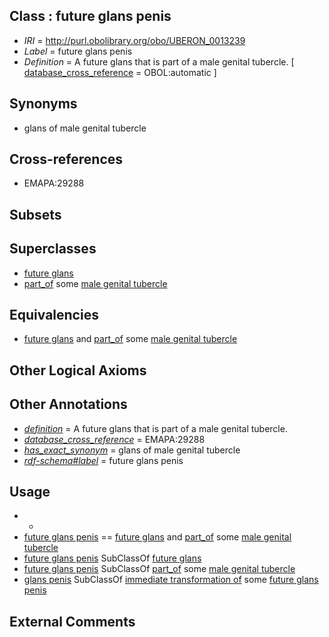
## Class : future glans penis

 * *IRI* = http://purl.obolibrary.org/obo/UBERON_0013239
 * *Label* = future glans penis
 * *Definition* = A future glans that is part of a male genital tubercle. [ [database_cross_reference](../../ef/oboInOwl#hasDbXref.md) = OBOL:automatic ]

## Synonyms

 * glans of male genital tubercle

## Cross-references

 * EMAPA:29288

## Subsets


## Superclasses

 * [future glans](../../UBERON/38/UBERON_0013238.md)
 * [part_of](../../BFO/50/BFO_0000050.md) some [male genital tubercle](../../UBERON/61/UBERON_0006261.md)

## Equivalencies

 * [future glans](../../UBERON/38/UBERON_0013238.md) and [part_of](../../BFO/50/BFO_0000050.md) some [male genital tubercle](../../UBERON/61/UBERON_0006261.md)

## Other Logical Axioms


## Other Annotations

 * *[definition](../../IAO/15/IAO_0000115.md)* = A future glans that is part of a male genital tubercle.
 * *[database_cross_reference](../../ef/oboInOwl#hasDbXref.md)* = EMAPA:29288
 * *[has_exact_synonym](../../ym/oboInOwl#hasExactSynonym.md)* = glans of male genital tubercle
 * *[rdf-schema#label](../../el/rdf-schema#label.md)* = future glans penis

## Usage

 * -
 * [future glans penis](../../UBERON/39/UBERON_0013239.md) == [future glans](../../UBERON/38/UBERON_0013238.md) and [part_of](../../BFO/50/BFO_0000050.md) some [male genital tubercle](../../UBERON/61/UBERON_0006261.md)
 * [future glans penis](../../UBERON/39/UBERON_0013239.md) SubClassOf [future glans](../../UBERON/38/UBERON_0013238.md)
 * [future glans penis](../../UBERON/39/UBERON_0013239.md) SubClassOf [part_of](../../BFO/50/BFO_0000050.md) some [male genital tubercle](../../UBERON/61/UBERON_0006261.md)
 * [glans penis](../../UBERON/99/UBERON_0001299.md) SubClassOf [immediate transformation of](../../RO/95/RO_0002495.md) some [future glans penis](../../UBERON/39/UBERON_0013239.md)

## External Comments

